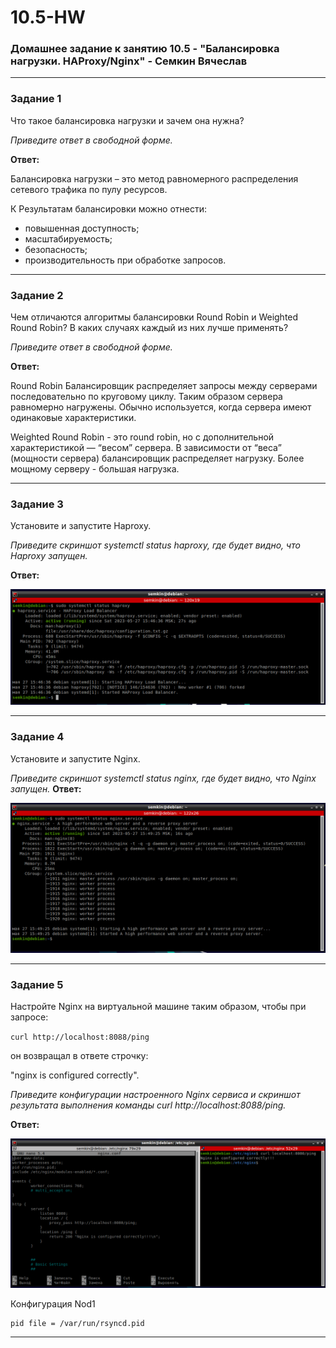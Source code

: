 # 10.5-HW

### Домашнее задание к занятию 10.5 - "Балансировка нагрузки. HAProxy/Nginx" - Семкин Вячеслав
***
### Задание 1

Что такое балансировка нагрузки и зачем она нужна? 

*Приведите ответ в свободной форме.*

**Ответ:**

Балансировка нагрузки – это метод равномерного распределения сетевого трафика по пулу ресурсов.

К Результатам балансировки можно отнести:
- повышенная доступность;
- масштабируемость;
- безопасность;
- производительность при обработке запросов.

***

### Задание 2

Чем отличаются алгоритмы балансировки Round Robin и Weighted Round Robin? В каких случаях каждый из них лучше применять? 

*Приведите ответ в свободной форме.*

**Ответ:**

Round Robin Балансировщик распределяет запросы между серверами последовательно по круговому циклу. Таким образом сервера равномерно нагружены. Обычно используется, когда сервера имеют одинаковые характеристики. 

Weighted Round Robin - это round robin, но с дополнительной характеристикой — “весом” сервера. В зависимости от “веса” (мощности сервера) балансировщик распределяет нагрузку. Более мощному серверу - большая нагрузка.

***
### Задание 3

Установите и запустите Haproxy.

*Приведите скриншот systemctl status haproxy, где будет видно, что Haproxy запущен.*

**Ответ:**

![3-1](https://github.com/SemkinVA/10.5-HW/blob/main/3-1.png)

***
### Задание 4

Установите и запустите Nginx.

*Приведите скриншот systemctl status nginx, где будет видно, что Nginx запущен.*
**Ответ:**

![4-1](https://github.com/SemkinVA/10.5-HW/blob/main/4-1.png)

***
### Задание 5

Настройте Nginx на виртуальной машине таким образом, чтобы при запросе:

`curl http://localhost:8088/ping`

он возвращал в ответе строчку: 

"nginx is configured correctly".

*Приведите конфигурации настроенного Nginx сервиса и скриншот результата выполнения команды curl http://localhost:8088/ping.*


**Ответ:**

![5-1](https://github.com/SemkinVA/10.5-HW/blob/main/5-1.png)

Конфигурация Nod1
```
pid file = /var/run/rsyncd.pid

```

***


